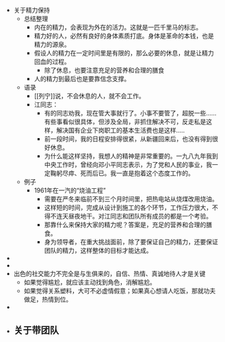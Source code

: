- 关于精力保持
	- 总结整理
		- 内在的精力，会表现为外在的活力。这就是一匹千里马的标志。
		- 精力好的人，必然有良好的身体素质打底。身体是革命的本钱，也是精力的源泉。
		- 假设人的精力在一定时间里是有限的，那么必要的休息，就是让精力回血的过程。
			- 除了休息，也要注意充足的营养和合理的膳食
		- 人的精力到最后也是要靠信念支撑。
	- 语录
		- [[列宁]]说，不会休息的人，就不会工作。
		- 江同志：
			- 有的同志劝我，现在管大事就行了。小事不要管了，超脱一些……有些事看似很具体，但涉及全局，非抓住解决不可，反走私是这样，解决国有企业下岗职工的基本生活费也是这样…..
			- 前一段时间，我的日程安排得很紧，从新疆回来后，也没有得到很好休息。
			- 为什么能这样坚持，我想人的精神是非常重要的。一九八九年我到中央工作时，曾经向邓小平同志表示，为了党和人民的事业，我一定鞠躬尽瘁、死而后已。我一直是抱着这个态度工作的。
	- 例子
		- 1961年在一汽的“烧油工程”
			- 需要在严冬来临前不到三个月时间里，把热电站从烧煤改用烧油。
			- 这样短的时间，完成从设计到施工的各个环节，工作压力很大，不得不连天昼夜地干。对江同志和团队所有成员的都是一个考验。
			- 那靠什么来保持大家的精力呢？答案是，充足的营养和合理的膳食。
			- 身为领导者，在重大挑战面前，除了要保证自己的精力，还要保证团队的精力，这样整体的目标才能达成。
-
-
- 出色的社交能力不完全是与生俱来的，自信、热情、真诚地待人才是关键
	- 如果觉得尴尬，就应该主动找到角色，消解尴尬。
	- 如果觉得关系塑料，大可不必虚情假意；如果真心想请人吃饭，那就功夫做足，热情到位。
-
- 关于带团队
	-